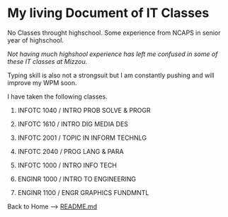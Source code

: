 # My living Document of IT Classes

No Classes throught highschool. Some experience from NCAPS in senior year of highschool.

_Not having much highshool experience has left me confused in some of these IT classes at Mizzou._

Typing skill is also not a strongsuit but I am constantly pushing and will improve my WPM soon. 

I have taken the following classes.

1. INFOTC 1040 / INTRO PROB SOLVE & PROGR

2. INFOTC 1610 / INTRO DIG MEDIA DES

3. INFOTC 2001 / TOPIC IN INFORM TECHNLG

4. INFOTC 2040 / PROG LANG & PARA

5. INFOTC 1000 / INTRO INFO TECH

6. ENGINR 1000 / INTRO TO ENGINEERING

7. ENGINR 1100 / ENGR GRAPHICS FUNDMNTL

Back to Home --> [README.md](https://github.com/RileyPut7/RIleyPut7/edit/master/README.md)

